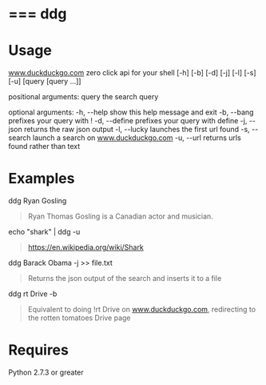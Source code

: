 ===
ddg
===

Usage
===
www.duckduckgo.com zero click api for your shell [-h] [-b] [-d] [-j]
                                                 [-l] [-s] [-u]
                                                 [query [query ...]]

positional arguments:
  query         the search query

optional arguments:
  -h, --help    show this help message and exit
  -b, --bang    prefixes your query with !
  -d, --define  prefixes your query with define
  -j, --json    returns the raw json output
  -l, --lucky   launches the first url found
  -s, --search  launch a search on www.duckduckgo.com
  -u, --url     returns urls found rather than text

Examples
===
ddg Ryan Gosling
>Ryan Thomas Gosling is a Canadian actor and musician.

echo "shark" | ddg -u
>https://en.wikipedia.org/wiki/Shark

ddg Barack Obama -j >> file.txt
>Returns the json output of the search and inserts it to a file

ddg rt Drive -b
>Equivalent to doing !rt Drive on www.duckduckgo.com, redirecting to the rotten tomatoes Drive page


Requires
===
Python 2.7.3 or greater


